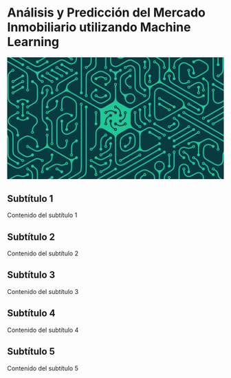 # Análisis y Predicción del Mercado Inmobiliario utilizando Machine Learning

![Banner](banner.png)

## Subtítulo 1
Contenido del subtítulo 1

## Subtítulo 2
Contenido del subtítulo 2

## Subtítulo 3
Contenido del subtítulo 3

## Subtítulo 4
Contenido del subtítulo 4

## Subtítulo 5
Contenido del subtítulo 5
